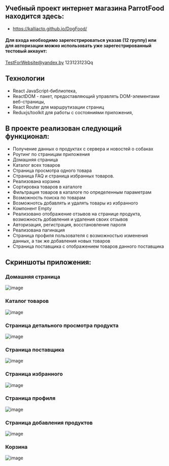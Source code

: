 ## Учебный проект интернет магазина ParrotFood находится здесь:
- https://kalliacto.github.io/DogFood/

#### Для входа необходимо зарегестрироваться указав (12 группу) или для авторизации можно использовать уже зарегестрированный тестовый аккаунт:
  TestForWebsite@yandex.by  123123123Qq

## Технологии
- React JavaScript-библиотека,
- ReactDOM - пакет, предоставляющий управлять DOM-элементами веб-страницы,
- React Router для маршрутизации страниц 
- Reduxjs/toolkit для работы с состояниями приложения,

## В проекте реализован следующий функционал:
- Получение данных о продуктах с сервера и новостей о собаках
- Роутинг по страницам приложения
- Домашняя страница
- Каталог всех товаров
- Страница просмотра одного товара
- Страница FAQ и страница избранных товаров.
- Реализована корзина
- Сортировка товаров в каталоге
- Фильтрация товаров в каталоге по определенным параметрам
- Возможность поиска по товарам
- Возможнотсь добавлять и удалять товары из избранного
- Компонент Empty
- Реализовано отображение отзывов на странице продукта, возможность добавления и удаления своих отзывов
- Авторизация, регистрация, восстановление пароля 
- Реализована пагинация 
- Cтраница профиля пользователя с возможностью изменения данных, а так же добавления новых товаров
- Страница поставщика с отображением товаров данного поставщика

 ## Скриншоты приложения:
### Домашняя страница
![image](https://github.com/Kalliacto/DogFood/assets/98468178/341d56b8-6dc0-4fa7-a2d0-ba30a8d6ca01)
### Каталог товаров
![image](https://github.com/Kalliacto/DogFood/assets/98468178/2c5db4df-89f2-4763-911a-cc5c24fd67fc)
### Страница детального просмотра продукта
 ![image](https://github.com/Kalliacto/DogFood/assets/98468178/fb1cacb4-0d55-40ff-8116-3172f005c727)
### Страница поставщика
 ![image](https://github.com/Kalliacto/DogFood/assets/98468178/0e921c89-ea31-47c4-90d4-d5b0f9559f2f)
### Страница избранного
 ![image](https://github.com/Kalliacto/DogFood/assets/98468178/9da3c286-128d-4553-bc64-7d8f27608d07)
### Страница профиля
 ![image](https://github.com/Kalliacto/DogFood/assets/98468178/c63ed810-a0e7-4b97-b1f0-eac47f46620e)
### Страница добавления продуктов
![image](https://github.com/Kalliacto/DogFood/assets/98468178/4c6c2894-1830-4697-8027-10c047f74a2e)
### Корзина
 ![image](https://github.com/Kalliacto/DogFood/assets/98468178/02405740-f0b6-4f6b-ae4b-5c588cf2b9ff)
